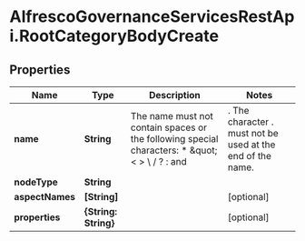 # AlfrescoGovernanceServicesRestApi.RootCategoryBodyCreate

## Properties
Name | Type | Description | Notes
------------ | ------------- | ------------- | -------------
**name** | **String** | The name must not contain spaces or the following special characters: * \&quot; &lt; &gt; \\ / ? : and |. The character . must not be used at the end of the name.  | 
**nodeType** | **String** |  | 
**aspectNames** | **[String]** |  | [optional] 
**properties** | **{String: String}** |  | [optional] 


